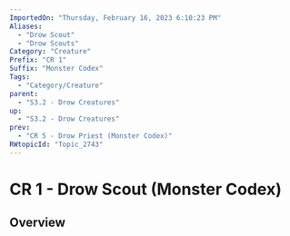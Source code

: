 ```yaml
---
ImportedOn: "Thursday, February 16, 2023 6:10:23 PM"
Aliases:
  - "Drow Scout"
  - "Drow Scouts"
Category: "Creature"
Prefix: "CR 1"
Suffix: "Monster Codex"
Tags:
  - "Category/Creature"
parent:
  - "S3.2 - Drow Creatures"
up:
  - "S3.2 - Drow Creatures"
prev:
  - "CR 5 - Drow Priest (Monster Codex)"
RWtopicId: "Topic_2743"
---
```

# CR 1 - Drow Scout (Monster Codex)
## Overview
